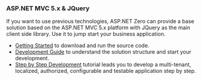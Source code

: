 ### ASP.NET MVC 5.x & JQuery

If you want to use previous technologies, ASP.NET Zero can provide a base solution based on the ASP.NET MVC 5.x platform with JQuery as the main client side library. Use it to jump start your business application.

- [Getting Started](Getting-Started-Mvc-Angularjs.md) to download and run the source code.
- [Development Guide](Development-Guide-Mvc-Angularjs.md) to understand the solution structure and start your development.
- [Step by Step Development](Developing-Step-By-Step-MPA.md) tutorial leads you to develop a multi-tenant, localized, authorized, configurable and testable application step by step.